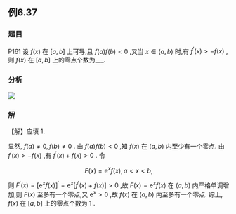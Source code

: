 ## 例6.37
### 题目
P161 设 $f( x)$ 在 $\lbrack {a, b}\rbrack$ 上可导,且 $f( a) f( b) < 0$ ,又当 $x \in ( {a, b})$ 时,有 ${f}^{\prime }( x) > - f( x)$ ,则 $f( x)$ 在 $\lbrack {a, b}\rbrack$ 上的零点个数为___.
### 分析
![](https://img.hwenyi.live/202410092228272.webp)
### 解
【解】应填 1.

显然, $f( a) \neq 0, f( b) \neq 0$ . 由 $f( a) f( b) < 0$ ,知 $f( x)$ 在 $( {a, b})$ 内至少有一个零点. 由 ${f}^{\prime }( x) > - f( x)$ ,有 ${f}^{\prime }( x) + f( x) > 0$ . 令

$$
F( x) = {\mathrm{e}}^{x}f( x), a < x < b,
$$

则 ${F}^{\prime }( x) = {\lbrack {\mathrm{e}}^{x}f( x) \rbrack }^{\prime } = {\mathrm{e}}^{x}\lbrack {{f}^{\prime }( x) + f( x) }\rbrack > 0$ ,故 $F( x) = {\mathrm{e}}^{x}f( x)$ 在 $( {a, b})$ 内严格单调增加,则 $F( x)$ 至多有一个零点,又 ${\mathrm{e}}^{x} > 0$ ,故 $f( x)$ 在 $( {a, b})$ 内至多有一个零点. 综上, $f( x)$ 在 $\lbrack {a, b}\rbrack$ 上的零点个数为 1 .